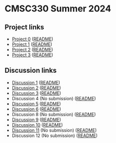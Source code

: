 # CMSC330 Summer 2024

## Project links
  + [Project 0](https://classroom.github.com/a/nLYUNgDN) ([README](https://github.com/cmsc330summer24/summer24/blob/main/projects/project0.md))
  + [Project 1](https://classroom.github.com/a/UZEJy3UK) ([README](https://github.com/cmsc330summer24/summer24/blob/main/projects/project1.md))
  + [Project 2](https://classroom.github.com/a/4SbHhrbR) ([README](https://github.com/cmsc330summer24/summer24/blob/main/projects/project2.md))
  + [Project 3](https://classroom.github.com/a/y_pw24yk) ([README](https://github.com/cmsc330summer24/summer24/blob/main/projects/project3.md))
    
## Discussion links
  + [Discussion 1](https://classroom.github.com/a/iNHoqj9_) ([README](https://github.com/cmsc330summer24/summer24/blob/main/discussions/discussion1.md))
  + [Discussion 2](https://classroom.github.com/a/EdI4882c) ([README](https://github.com/cmsc330summer24/summer24/blob/main/discussions/discussion2.md))
  + [Discussion 3](https://classroom.github.com/a/msAb8dZC) ([README](https://github.com/cmsc330summer24/summer24/blob/main/discussions/discussion3.md))
  + Discussion 4 (No submission) ([README](https://github.com/cmsc330summer24/summer24/blob/main/discussions/discussion4.md))
  + [Discussion 5](https://classroom.github.com/a/aJVc_hW0) ([README](https://github.com/cmsc330summer24/summer24/blob/main/discussions/discussion5.md))
  + [Discussion 6](https://classroom.github.com/a/hT3q0J_8) ([README](https://github.com/cmsc330summer24/summer24/blob/main/discussions/discussion6.md))
  + Discussion 8 (No submission) ([README](https://github.com/cmsc330summer24/summer24/blob/main/discussions/discussion8.md))
  + [Discussion 9](https://classroom.github.com/a/8hrno1XZ) ([README](https://github.com/cmsc330summer24/summer24/blob/main/discussions/discussion9.md))
  + [Discussion 10](https://classroom.github.com/a/Ov1-JPGN) ([README](https://github.com/cmsc330summer24/summer24/blob/main/discussions/discussion10.md))
  + [Discussion 11](https://classroom.github.com/a/60RI5gh_) (No submission) ([README](https://github.com/cmsc330summer24/summer24/blob/main/discussions/discussion11.md))
  + Discussion 12 (No submission) ([README](https://github.com/cmsc330summer24/summer24/blob/main/discussions/discussion12.md))
